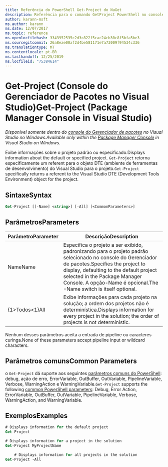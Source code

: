 ```yaml
---
title: Referência do PowerShell Get-Project do NuGet
description: Referência para o comando GetProject PowerShell no console do Gerenciador de pacotes NuGet no Visual Studio.
author: karann-msft
ms.author: karann
ms.date: 12/07/2017
ms.topic: reference
ms.openlocfilehash: 3343952535c2d3c822f5cac24cb30c8f5bfa5be3
ms.sourcegitcommit: 26a8eae00af2d4be581171e7a73009f94534c336
ms.translationtype: MT
ms.contentlocale: pt-BR
ms.lasthandoff: 12/25/2019
ms.locfileid: "75384614"
---
```

# <a name="get-project-package-manager-console-in-visual-studio"></a><span data-ttu-id="0ad8b-103">Get-Project (Console do Gerenciador de Pacotes no Visual Studio)</span><span class="sxs-lookup"><span data-stu-id="0ad8b-103">Get-Project (Package Manager Console in Visual Studio)</span></span>

<span data-ttu-id="0ad8b-104">*Disponível somente dentro do [console do Gerenciador de pacotes](../../consume-packages/install-use-packages-powershell.md) no Visual Studio no Windows.*</span><span class="sxs-lookup"><span data-stu-id="0ad8b-104">*Available only within the [Package Manager Console](../../consume-packages/install-use-packages-powershell.md) in Visual Studio on Windows.*</span></span>

<span data-ttu-id="0ad8b-105">Exibe informações sobre o projeto padrão ou especificado.</span><span class="sxs-lookup"><span data-stu-id="0ad8b-105">Displays information about the default or specified project.</span></span> <span data-ttu-id="0ad8b-106">`Get-Project` retorna especificamente um referent para o objeto DTE (ambiente de ferramentas de desenvolvimento) do Visual Studio para o projeto.</span><span class="sxs-lookup"><span data-stu-id="0ad8b-106">`Get-Project` specifically returns a referent to the Visual Studio DTE (Development Tools Environment) object for the project.</span></span>

## <a name="syntax"></a><span data-ttu-id="0ad8b-107">Sintaxe</span><span class="sxs-lookup"><span data-stu-id="0ad8b-107">Syntax</span></span>

```ps
Get-Project [[-Name] <string>] [-All] [<CommonParameters>]
```

## <a name="parameters"></a><span data-ttu-id="0ad8b-108">Parâmetros</span><span class="sxs-lookup"><span data-stu-id="0ad8b-108">Parameters</span></span>

| <span data-ttu-id="0ad8b-109">Parâmetro</span><span class="sxs-lookup"><span data-stu-id="0ad8b-109">Parameter</span></span> | <span data-ttu-id="0ad8b-110">Descrição</span><span class="sxs-lookup"><span data-stu-id="0ad8b-110">Description</span></span> |
| --- | --- |
| <span data-ttu-id="0ad8b-111">Name</span><span class="sxs-lookup"><span data-stu-id="0ad8b-111">Name</span></span> | <span data-ttu-id="0ad8b-112">Especifica o projeto a ser exibido, padronizando para o projeto padrão selecionado no console do Gerenciador de pacotes.</span><span class="sxs-lookup"><span data-stu-id="0ad8b-112">Specifies the project to display, defaulting to the default project selected in the Package Manager Console.</span></span> <span data-ttu-id="0ad8b-113">A opção-Name é opcional.</span><span class="sxs-lookup"><span data-stu-id="0ad8b-113">The -Name switch is itself optional.</span></span> |
| <span data-ttu-id="0ad8b-114">{1&gt;Todos&lt;1}</span><span class="sxs-lookup"><span data-stu-id="0ad8b-114">All</span></span> | <span data-ttu-id="0ad8b-115">Exibe informações para cada projeto na solução; a ordem dos projetos não é determinística.</span><span class="sxs-lookup"><span data-stu-id="0ad8b-115">Displays information for every project in the solution; the order of projects is not deterministic.</span></span> |

<span data-ttu-id="0ad8b-116">Nenhum desses parâmetros aceita a entrada de pipeline ou caracteres curinga.</span><span class="sxs-lookup"><span data-stu-id="0ad8b-116">None of these parameters accept pipeline input or wildcard characters.</span></span>

## <a name="common-parameters"></a><span data-ttu-id="0ad8b-117">Parâmetros comuns</span><span class="sxs-lookup"><span data-stu-id="0ad8b-117">Common Parameters</span></span>

<span data-ttu-id="0ad8b-118">o `Get-Project` dá suporte aos seguintes [parâmetros comuns do PowerShell](https://go.microsoft.com/fwlink/?LinkID=113216): debug, ação de erro, ErrorVariable, OutBuffer, OutVariable, PipelineVariable, Verbose, WarningAction e WarningVariable.</span><span class="sxs-lookup"><span data-stu-id="0ad8b-118">`Get-Project` supports the following [common PowerShell parameters](https://go.microsoft.com/fwlink/?LinkID=113216): Debug, Error Action, ErrorVariable, OutBuffer, OutVariable, PipelineVariable, Verbose, WarningAction, and WarningVariable.</span></span>

## <a name="examples"></a><span data-ttu-id="0ad8b-119">Exemplos</span><span class="sxs-lookup"><span data-stu-id="0ad8b-119">Examples</span></span>

```ps
# Displays information for the default project
Get-Project

# Displays information for a project in the solution
Get-Project MyProjectName

    # Displays information for all projects in the solution
Get-Project -All
```